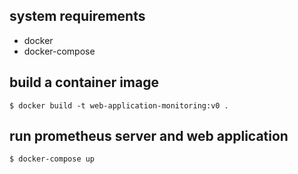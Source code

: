## system requirements
- docker
- docker-compose

## build a container image
`$ docker build -t web-application-monitoring:v0 .`

## run prometheus server and web application
`$ docker-compose up`